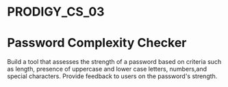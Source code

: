 # PRODIGY_CS_03
# Password Complexity Checker
Build a tool that assesses the strength of a password based on criteria such as length, presence of uppercase and lower case letters, numbers,and special characters. Provide feedback to users on the password's strength.
